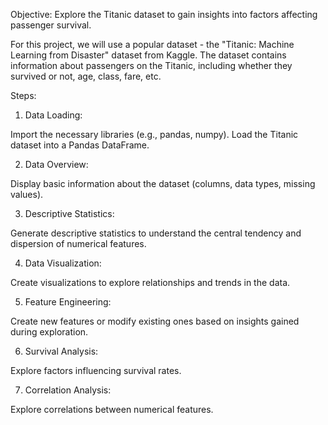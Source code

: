Objective:
Explore the Titanic dataset to gain insights into factors affecting passenger survival.

For this project, we will use a popular dataset - the "Titanic: Machine Learning from Disaster" dataset from Kaggle. The dataset contains information about passengers on the Titanic, including whether they survived or not, age, class, fare, etc.

Steps:

1. Data Loading:

  Import the necessary libraries (e.g., pandas, numpy).
  Load the Titanic dataset into a Pandas DataFrame.

2. Data Overview:

  Display basic information about the dataset (columns, data types, missing values).

3. Descriptive Statistics:

  Generate descriptive statistics to understand the central tendency and dispersion of numerical features.

4. Data Visualization:

  Create visualizations to explore relationships and trends in the data.

5. Feature Engineering:

  Create new features or modify existing ones based on insights gained during exploration.

6. Survival Analysis:

  Explore factors influencing survival rates.

7. Correlation Analysis:

  Explore correlations between numerical features.
